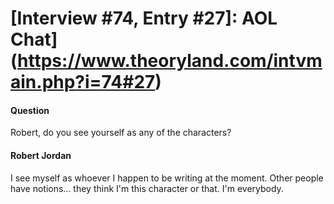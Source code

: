 # [Interview #74, Entry #27]: AOL Chat](https://www.theoryland.com/intvmain.php?i=74#27)

#### Question

Robert, do you see yourself as any of the characters?

#### Robert Jordan

I see myself as whoever I happen to be writing at the moment. Other people have notions... they think I'm this character or that. I'm everybody.

